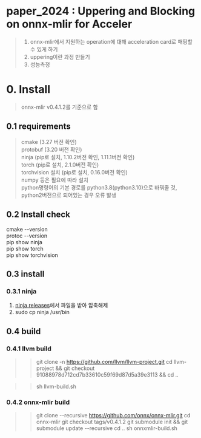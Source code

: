 # paper_2024 : Uppering and Blocking on onnx-mlir for Acceler

> 1. onnx-mlir에서 지원하는 operation에 대해 acceleration card로 매핑할 수 있게 하기
> 2. uppering이란 과정 만들기
> 3. 성능측정

# 0. Install
> onnx-mlir v0.4.1.2를 기준으로 함

## 0.1 requirements
> cmake (3.27 버전 확인)<br/>
> protobuf (3.20 버전 확인)<br/>
> ninja (pip로 설치, 1.10.2버전 확인, 1.11.1버전 확인)<br/>
> torch (pip로 설치, 2.1.0버전 확인)<br/>
> torchvision 설치 (pip로 설치, 0.16.0버전 확인)<br/>
> numpy 등은 필요에 따라 설치<br/>
> python명령어의 기본 경로를 python3.8(python3.10)으로 바꿔줄 것, python2버전으로 되어있는 경우 오류 발생<br/>

## 0.2 Install check
cmake --version<br/>
protoc --version<br/>
pip show ninja<br/>
pip show torch<br/>
pip show torchvision<br/>

## 0.3 install

### 0.3.1 ninja
1. [ninja releases](https://github.com/ninja-build/ninja/releases)에서 파일을 받아 압축해제
2. sudo cp ninja /usr/bin

## 0.4 build
### 0.4.1 llvm build
> > git clone -n https://github.com/llvm/llvm-project.git
> > cd llvm-project && git checkout 91088978d712cd7b33610c59f69d87d5a39e3113 && cd ..

> > sh llvm-build.sh


### 0.4.2 onnx-mlir build

> > git clone --recursive https://github.com/onnx/onnx-mlir.git
> > cd onnx-mlir
> > git checkout tags/v0.4.1.2
> > git submodule init && git submodule update --recursive
> > cd ..
> > sh onnxmlir-build.sh

